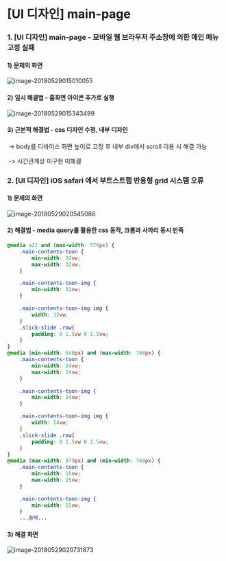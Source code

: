 # [UI 디자인] main-page

### 1. [UI 디자인] main-page - 모바일 웹 브라우저 주소창에 의한 메인 메뉴 고정 실패

#### 1) 문제의 화면

![image-20180529015010055](/var/folders/gh/lmckw4456mvbkzbf93mgkf4w0000gn/T/abnerworks.Typora/image-20180529015010055.png)

#### 2) 임시 해결법 - 홈화면 아이콘 추가로 실행

![image-20180529015343499](/var/folders/gh/lmckw4456mvbkzbf93mgkf4w0000gn/T/abnerworks.Typora/image-20180529015343499.png)

#### 3) 근본적 해결법 - css 디자인 수정, 내부 디자인

​	-> body를 디바이스 화면 높이로 고정 후 내부 div에서 scroll 이용 시 해결 가능

​	-> 시간관계상 미구현 미해결

### 2. [UI 디자인] iOS safari 에서 부트스트랩 반응형 grid 시스템 오류

#### 1) 문제의 화면

![image-20180529020545086](/var/folders/gh/lmckw4456mvbkzbf93mgkf4w0000gn/T/abnerworks.Typora/image-20180529020545086.png)

#### 2) 해결법 - media query를 활용한 css 동작, 크롬과 사파리 동시 만족

```css
@media all and (max-width: 576px) {
	.main-contents-toon {
		min-width: 32vw;
		max-width: 32vw;
	}

	.main-contents-toon-img {
		min-width: 32vw;
	}

	.main-contents-toon-img img {
		width: 32vw;
	}
	.slick-slide .row{
		padding: 0 1.5vw 0 1.5vw;
	}
}
@media (min-width: 540px) and (max-width: 768px) {
	.main-contents-toon {
		min-width: 24vw;
		max-width: 24vw;
	}

	.main-contents-toon-img {
		min-width: 24vw;
	}

	.main-contents-toon-img img {
		width: 24vw;
	}
	.slick-slide .row{
		padding: 0 1.5vw 0 1.5vw;
	}
}
@media (max-width: 979px) and (min-width: 768px) {
	.main-contents-toon {
		min-width: 15vw;
		max-width: 15vw;
	}

	.main-contents-toon-img {
		min-width: 15vw;
	}
	...중략...
```

#### 3) 해결 화면

![image-20180529020731873](/var/folders/gh/lmckw4456mvbkzbf93mgkf4w0000gn/T/abnerworks.Typora/image-20180529020731873.png)